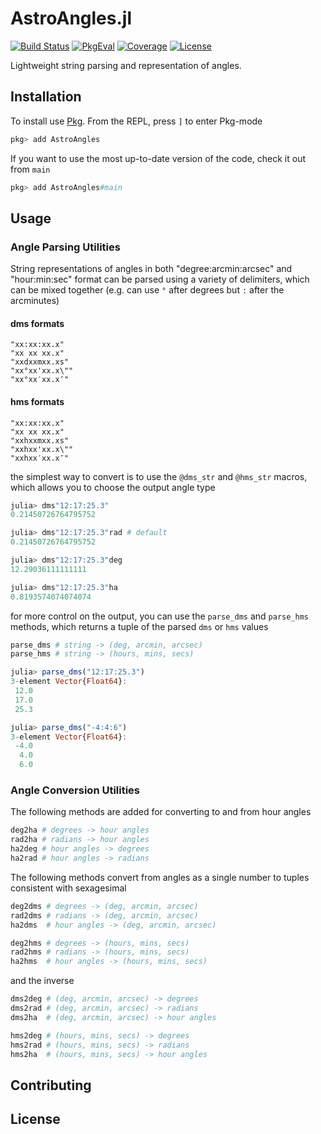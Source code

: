 # AstroAngles.jl

[![Build Status](https://github.com/JuliaAstro/AstroAngles.jl/workflows/CI/badge.svg)](https://github.com/JuliaAstro/AstroAngles.jl/actions)
[![PkgEval](https://juliaci.github.io/NanosoldierReports/pkgeval_badges/A/AstroAngles.svg)](https://juliaci.github.io/NanosoldierReports/pkgeval_badges/report.html)
[![Coverage](https://codecov.io/gh/JuliaAstro/AstroAngles.jl/branch/main/graph/badge.svg)](https://codecov.io/gh/JuliaAstro/AstroAngles.jl)
[![License](https://img.shields.io/badge/License-MIT-yellow.svg)](https://opensource.org/licenses/MIT)

Lightweight string parsing and representation of angles.

## Installation

To install use [Pkg](https://julialang.github.io/Pkg.jl/v1/managing-packages/). From the REPL, press `]` to enter Pkg-mode

```julia
pkg> add AstroAngles
```

If you want to use the most up-to-date version of the code, check it out from `main`

```julia
pkg> add AstroAngles#main
```

## Usage

### Angle Parsing Utilities

String representations of angles in both "degree:arcmin:arcsec" and  "hour:min:sec" format can be parsed using a variety of delimiters, which can be mixed together (e.g. can use `°` after degrees but `:` after the arcminutes)

#### dms formats

```
"xx:xx:xx.x"
"xx xx xx.x"
"xxdxxmxx.xs"
"xx°xx'xx.x\""
"xx°xx′xx.x″"
```

#### hms formats

```
"xx:xx:xx.x"
"xx xx xx.x"
"xxhxxmxx.xs"
"xxhxx'xx.x\""
"xxhxx′xx.x″"
```

the simplest way to convert is to use the `@dms_str` and `@hms_str` macros, which allows you to choose the output angle type

```julia
julia> dms"12:17:25.3"
0.21450726764795752

julia> dms"12:17:25.3"rad # default
0.21450726764795752

julia> dms"12:17:25.3"deg
12.29036111111111

julia> dms"12:17:25.3"ha
0.8193574074074074
```

for more control on the output, you can use the `parse_dms` and `parse_hms` methods, which returns a tuple of the parsed `dms` or `hms` values

```julia
parse_dms # string -> (deg, arcmin, arcsec)
parse_hms # string -> (hours, mins, secs)
```

```julia
julia> parse_dms("12:17:25.3")
3-element Vector{Float64}:
 12.0
 17.0
 25.3

julia> parse_dms("-4:4:6")
3-element Vector{Float64}:
 -4.0
  4.0
  6.0
```


### Angle Conversion Utilities

The following methods are added for converting to and from hour angles

```julia
deg2ha # degrees -> hour angles
rad2ha # radians -> hour angles
ha2deg # hour angles -> degrees
ha2rad # hour angles -> radians
```

The following methods convert from angles as a single number to tuples consistent with sexagesimal

```julia
deg2dms # degrees -> (deg, arcmin, arcsec)
rad2dms # radians -> (deg, arcmin, arcsec)
ha2dms  # hour angles -> (deg, arcmin, arcsec)

deg2hms # degrees -> (hours, mins, secs)
rad2hms # radians -> (hours, mins, secs)
ha2hms  # hour angles -> (hours, mins, secs)
```

and the inverse

```julia
dms2deg # (deg, arcmin, arcsec) -> degrees
dms2rad # (deg, arcmin, arcsec) -> radians
dms2ha  # (deg, arcmin, arcsec) -> hour angles

hms2deg # (hours, mins, secs) -> degrees
hms2rad # (hours, mins, secs) -> radians
hms2ha  # (hours, mins, secs) -> hour angles
```

## Contributing

## License
